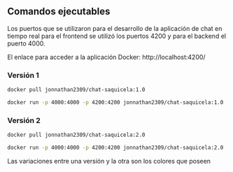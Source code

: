 ## Comandos ejecutables
Los puertos que se utilizaron para el desarrollo de la aplicación de chat en tiempo real para el frontend se utilizó los puertos 4200 y para el backend el puerto 4000.

El enlace para acceder a la aplicación Docker: http://localhost:4200/
### Versión 1

```bash
docker pull jonnathan2309/chat-saquicela:1.0
```

```bash
docker run -p 4000:4000 -p 4200:4200 jonnathan2309/chat-saquicela:1.0
```

### Versión 2

```bash
docker pull jonnathan2309/chat-saquicela:2.0
```

```bash
docker run -p 4000:4000 -p 4200:4200 jonnathan2309/chat-saquicela:2.0
```


Las variaciones entre una versión y la otra son los colores que poseen
